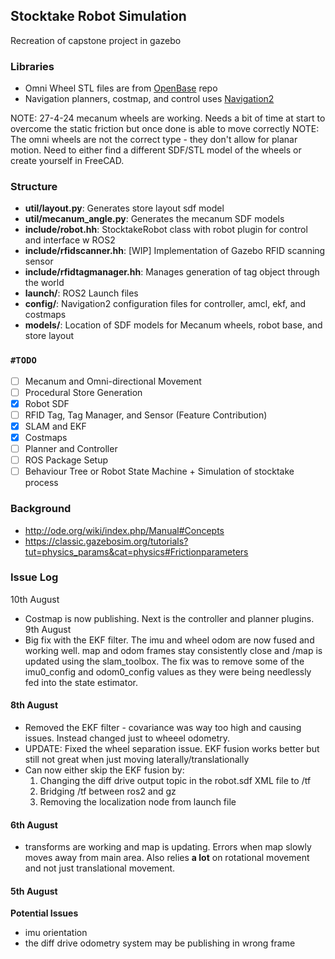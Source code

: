 

## Stocktake Robot Simulation
Recreation of capstone project in gazebo

### Libraries
- Omni Wheel STL files are from [OpenBase](https://github.com/GUiRitter/OpenBase) repo
- Navigation planners, costmap, and control uses [Navigation2](https://github.com/ros-navigation/navigation2)

NOTE: 27-4-24 mecanum wheels are working. Needs a bit of time at start to overcome the static friction but once done is able to move correctly
NOTE: The omni wheels are not the correct type - they don't allow for planar motion. Need to either find a different SDF/STL model of the wheels or create yourself in FreeCAD.

### Structure
- **util/layout.py**: Generates store layout sdf model
- **util/mecanum_angle.py**: Generates the mecanum SDF models
- **include/robot.hh**: StocktakeRobot class with robot plugin for control and interface w ROS2
- **include/rfidscanner.hh**: [WIP] Implementation of Gazebo RFID scanning sensor
- **include/rfidtagmanager.hh**: Manages generation of tag object through the world
- **launch/**: ROS2 Launch files
- **config/**: Navigation2 configuration files for controller, amcl, ekf, and costmaps
- **models/**: Location of SDF models for Mecanum wheels, robot base, and store layout

### `#TODO`
- [ ] Mecanum and Omni-directional Movement
- [ ] Procedural Store Generation
- [x] Robot SDF
- [ ] RFID Tag, Tag Manager, and Sensor (Feature Contribution)
- [x] SLAM and EKF
- [x] Costmaps
- [ ] Planner and Controller
- [ ] ROS Package Setup
- [ ] Behaviour Tree or Robot State Machine + Simulation of stocktake process

### Background
- http://ode.org/wiki/index.php/Manual#Concepts
- https://classic.gazebosim.org/tutorials?tut=physics_params&cat=physics#Frictionparameters

### Issue Log
10th August
- Costmap is now publishing. Next is the controller and planner plugins.
9th August
- Big fix with the EKF filter. The imu and wheel odom are now fused and working well. map and odom frames stay consistently close and /map is updated using the slam\_toolbox. The fix was to remove some of the imu0\_config and odom0\_config values as they were being needlessly fed into the state estimator.

#### 8th August
- Removed the EKF filter - covariance was way too high and causing issues. Instead changed just to wheeel odometry.
- UPDATE: Fixed the wheel separation issue. EKF fusion works better but still not great when just moving laterally/translationally
- Can now either skip the EKF fusion by:
	1. Changing the diff drive output topic in the robot.sdf XML file to /tf
	2. Bridging /tf between ros2 and gz
	3. Removing the localization node from launch file

#### 6th August
- transforms are working and map is updating. Errors when map slowly moves away from main area. Also relies **a lot** on rotational movement and not just translational movement.

#### 5th August
**Potential Issues**
- imu orientation
- the diff drive odometry system may be publishing in wrong frame

